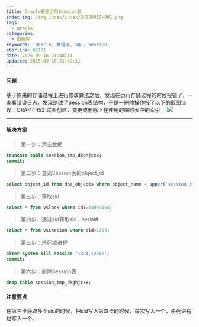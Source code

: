 ```yaml
---
title: Oracle删除全局Session表
index_img: /img_index/index/20250916-001.png
tags:
  - Oracle
categories:
  - 数据库
keywords: 'Oracle, 数据库, SQL, Session'
abbrlink: 65101
date: 2025-09-16 21:48:11
updated: 2025-09-16 21:48:11
---
```



#### 问题

基于原来的存储过程上进行修改算法之后，发现在运行存储过程的时候报错了，一查看错误日志，发现是改了Session表结构，于是一删除操作报了以下的截图错误：ORA-14452:试图创建，变更或删除正在使用的临时表中的索引。
![](error.PNG)


<!--more-->
<hr />

#### 解决方案

> 第一步：清空数据

```SQL
truncate table session_tmp_dkghjcxx;
commit;
```

> 第二步：查询Session表的object_id
```SQL
select object_id from dba_objects where object_name = upper('session_tmp_dkghjcxx');
```

> 第三步：获取sid
```SQL
select * from v$lock where id1=14054154;  
```

> 第四步：通过sid获取sid，serial#
```SQL
select * from v$session where sid=1394;
```

> 第五步：杀死锁进程
```SQL
alter system kill session '1394,12102';
commit;
```

> 第六步：删除Session表
```SQL
drop table session_tmp_dkghjcxx;
```


#### 注意要点
在第三步获取多个sid的时候，把sid写入第四步的时候，每次写入一个，杀死进程也写入一个。